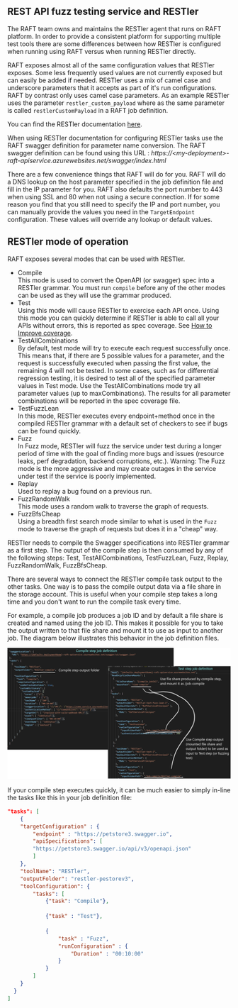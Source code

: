 ## REST API fuzz testing service and RESTler

The RAFT team owns and maintains the RESTler agent that runs on RAFT platform.
In order to provide a consistent platform for supporting multiple test tools there are some differences between how RESTler is configured when running using RAFT versus when running RESTler directly.

RAFT exposes almost all of the same configuration values that RESTler exposes. Some less frequently
used values are not currently exposed but can easily be added if needed. 
RESTler uses a mix of camel case and underscore parameters that it accepts as part of it's run configurations. 
RAFT by contrast only uses camel case parameters. As an example RESTler uses the parameter `restler_custom_payload` 
where as the same parameter is called `restlerCustomPayload` in a RAFT job definition. 

You can find the RESTler documentation [here](https://github.com/microsoft/restler-fuzzer/tree/main/docs/user-guide).

When using RESTler documentation for configuring RESTler tasks use the RAFT swagger definition for parameter name conversion.
The RAFT swagger definition can be found using this URL : *https://\<my-deployment\>-raft-apiservice.azurewebsites.net/swagger/index.html*


There are a few convenience things that RAFT will do for you. RAFT will do a DNS lookup on the 
host parameter specified in the job definition file and fill in the IP parameter for you. 
RAFT also defaults the port number 
to 443 when using SSL and 80 when not using a secure connection. If for some reason you 
find that you still need to specify the IP and port number, you can manually provide the values 
you need in the `TargetEndpoint` configuration. These values will override any lookup or default values.

## RESTler mode of operation

RAFT exposes several modes that can be used with RESTler.
- Compile</br>
  This mode is used to convert the OpenAPI (or swagger) spec into a RESTler grammar. You must run `compile` before any of the 
  other modes can be used as they will use the grammar produced.
- Test</br>
  Using this mode will cause RESTler to exercise each API once. Using this mode you can quickly determine if RESTler is able
  to call all your APIs without errors, this is reported as spec coverage. 
  See [How to Improve coverage](https://github.com/microsoft/restler-fuzzer/blob/main/docs/user-guide/ImprovingCoverage.md). 
- TestAllCombinations</br>
  By default, test mode will try to execute each request successfully once. This means that, if there are 5 possible values 
  for a parameter, and the request is successfully executed when passing the first value, the remaining 4 will not be tested.
  In some cases, such as for differential regression testing, it is desired to test all of the specified parameter values in 
  Test mode. Use the TestAllCombinations mode try all parameter values (up to maxCombinations). 
  The results for all parameter combinations will be reported in the spec coverage file.
- TestFuzzLean</br>
  In this mode, RESTler executes every endpoint+method once in the compiled RESTler grammar with a default set of checkers to see 
  if bugs can be found quickly.
- Fuzz</br>
  In Fuzz mode, RESTler will fuzz the service under test during a longer period of time with the goal of finding more bugs and 
  issues (resource leaks, perf degradation, backend corruptions, etc.). Warning: The Fuzz mode is the more aggressive and 
  may create outages in the service under test if the service is poorly implemented.
- Replay</br>
  Used to replay a bug found on a previous run.
- FuzzRandomWalk</br>
  This mode uses a random walk to traverse the graph of requests.
- FuzzBfsCheap</br>
  Using a breadth first search mode similar to what is used in the `Fuzz` mode to traverse the graph of requests 
  but does it in a "cheap" way. 

RESTler needs to compile the Swagger specifications into RESTler grammar as a first step. 
The output of the compile step is then consumed by any of the following steps: 
Test, TestAllCombinations, TestFuzzLean, Fuzz, Replay, FuzzRandomWalk, FuzzBfsCheap.

There are several ways to connect the RESTler compile task output to the other tasks.
One way is to pass the compile output data via a file share in the storage account.
This is useful when your compile step takes a long time and you don't want to run the compile task every time.

For example, a compile job produces a job ID and by default a file share is created and named using the job ID.
This makes it possible for you to take the output written to that file share and mount it to use as input to another job.
The diagram below illustrates this behavior in the job definition files.

![RESTler ](images/restler-configs-flow.png)

If your compile step executes quickly, it can be much easier to simply in-line the 
tasks like this in your job definition file:</br>
```json
"tasks": [
    {
    "targetConfiguration" : {
        "endpoint" : "https://petstore3.swagger.io",
        "apiSpecifications": [
        "https://petstore3.swagger.io/api/v3/openapi.json"
        ]
    },
    "toolName": "RESTler",
    "outputFolder": "restler-pestorev3",
    "toolConfiguration": {
        "tasks": [
            {"task": "Compile"}, 
                
            {"task" : "Test"}, 
                
            {
                "task" : "Fuzz",
                "runConfiguration" : {
                    "Duration" : "00:10:00"
                }
            }
        ]
    }
  }
]
```